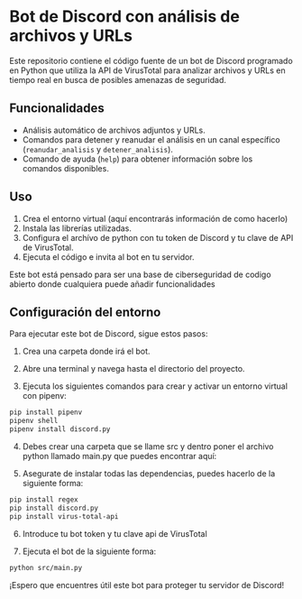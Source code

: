 # Bot de Discord con análisis de archivos y URLs

Este repositorio contiene el código fuente de un bot de Discord programado en Python que utiliza la API de VirusTotal para analizar archivos y URLs en tiempo real en busca de posibles amenazas de seguridad.

## Funcionalidades

- Análisis automático de archivos adjuntos y URLs.
- Comandos para detener y reanudar el análisis en un canal específico (`reanudar_analisis` y `detener_analisis`).
- Comando de ayuda (`help`) para obtener información sobre los comandos disponibles.

## Uso

1. Crea el entorno virtual (aquí encontrarás información de como hacerlo)
2. Instala las librerías utilizadas.
3. Configura el archívo de python con tu token de Discord y tu clave de API de VirusTotal.
4. Ejecuta el código e invita al bot en tu servidor.

Este bot está pensado para ser una base de ciberseguridad de codigo abierto donde cualquiera puede añadir funcionalidades 

## Configuración del entorno

Para ejecutar este bot de Discord, sigue estos pasos:

1. Crea una carpeta donde irá el bot.

2. Abre una terminal y navega hasta el directorio del proyecto.

3. Ejecuta los siguientes comandos para crear y activar un entorno virtual con pipenv:

```bash
pip install pipenv
pipenv shell
pipenv install discord.py
```
4. Debes crear una carpeta que se llame src y dentro poner el archivo python llamado main.py que puedes encontrar aquí:

5. Asegurate de instalar todas las dependencias, puedes hacerlo de la siguiente forma:

```bash
pip install regex
pip install discord.py
pip install virus-total-api
```
6. Introduce tu bot token y tu clave api de VirusTotal

7. Ejecuta el bot de la siguiente forma:

```bash
python src/main.py
```

¡Espero que encuentres útil este bot para proteger tu servidor de Discord!
